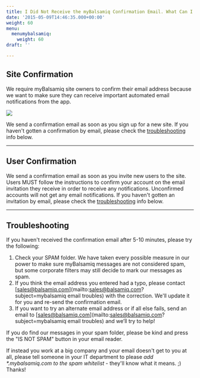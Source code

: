 ```yaml
---
title: I Did Not Receive the myBalsamiq Confirmation Email. What Can I Do?
date: '2015-05-09T14:46:35.000+00:00'
weight: 60
menu:
  menumybalsamiq:
    weight: 60
draft: ''

---
```


## Site Confirmation 

We require myBalsamiq site owners to confirm their email address because we want to make sure they can receive important automated email notifications from the app.

![](https://media.balsamiq.com/img/support/docs/myb/confirm.png)

We send a confirmation email as soon as you sign up for a new site. If you haven't gotten a confirmation by email, please check the [troubleshooting](#troubleshooting) info below.

* * *

## User Confirmation 

We send a confirmation email as soon as you invite new users to the site. Users MUST follow the instructions to confirm your account on the email invitation they receive in order to receive any notifications. Unconfirmed accounts will not get any email notifications. If you haven't gotten an invitation by email, please check the [troubleshooting](#troubleshooting) info below.

* * *

## Troubleshooting 

If you haven't received the confirmation email after 5-10 minutes, please try the following:

1. Check your SPAM folder. We have taken every possible measure in our power to make sure myBalsamiq messages are not considered spam, but some corporate filters may still decide to mark our messages as spam.
2. If you think the email address you entered had a typo, please contact [sales@balsamiq.com](mailto:sales@balsamiq.com?subject=mybalsamiq email troubles) with the correction. We'll update it for you and re-send the confirmation email.
3. If you want to try an alternate email address or if all else fails, send an email to [sales@balsamiq.com](mailto:sales@balsamiq.com?subject=mybalsamiq email troubles) and we’ll try to help!

If you do find our messages in your spam folder, please be kind and press the "IS NOT SPAM" button in your email reader.

If instead you work at a big company and your email doesn't get to you at all, please tell someone in your IT department to please _add *.mybalsamiq.com to the spam whitelist_ - they'll know what it means. ;) Thanks!

